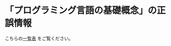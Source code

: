 # 「プログラミング言語の基礎概念」の正誤情報

こちらの[一覧表](https://github.com/aigarashi/errata-copl/issues?q=is%3Aissue+is%3Aopen+sort%3Acreated-asc) をご覧ください。
